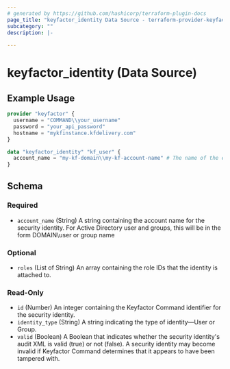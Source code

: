 ```yaml
---
# generated by https://github.com/hashicorp/terraform-plugin-docs
page_title: "keyfactor_identity Data Source - terraform-provider-keyfactor"
subcategory: ""
description: |-
  
---
```


# keyfactor_identity (Data Source)



## Example Usage

```terraform
provider "keyfactor" {
  username = "COMMAND\\your_username"
  password = "your_api_password"
  hostname = "mykfinstance.kfdelivery.com"
}

data "keyfactor_identity" "kf_user" {
  account_name = "my-kf-domain\\my-kf-account-name" # The name of the existing identity you want to reference.
}
```

<!-- schema generated by tfplugindocs -->
## Schema

### Required

- `account_name` (String) A string containing the account name for the security identity. For Active Directory user and groups, this will be in the form DOMAIN\\user or group name

### Optional

- `roles` (List of String) An array containing the role IDs that the identity is attached to.

### Read-Only

- `id` (Number) An integer containing the Keyfactor Command identifier for the security identity.
- `identity_type` (String) A string indicating the type of identity—User or Group.
- `valid` (Boolean) A Boolean that indicates whether the security identity's audit XML is valid (true) or not (false). A security identity may become invalid if Keyfactor Command determines that it appears to have been tampered with.


